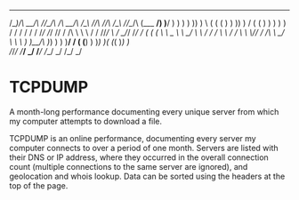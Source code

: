   ________   _____   __ ___    _____    __    __   __    __    __ __   
 /\_______)\/\ __/\ /_/\__/\ /\ __/\  /\_\  /_/\ /_/\  /\_\  /_/\__/\ 
 \(___  __\/) )__\/ ) ) ) ) )) )  \ \( ( (  ) ) )) ) \/ ( (  ) ) ) ) )
   / / /   / / /   /_/ /_/ // / /\ \ \\ \ \/ / //_/ \  / \_\/_/ /_/ / 
  ( ( (    \ \ \_  \ \ \_\/ \ \ \/ / / \ \  / / \ \ \\// / /\ \ \_\/  
   \ \ \    ) )__/\ )_) )    ) )__/ /  ( (__) )  )_) )( (_(  )_) )    
   /_/_/    \/___\/ \_\/     \/___\/    \/__\/   \_\/  \/_/  \_\/   

# TCPDUMP
A month-long performance documenting every unique server from which my computer attempts to download a file.

TCPDUMP is an online performance, documenting every server my computer connects to over a period of one month. Servers are listed with their DNS or IP address, where they occurred in the overall connection count (multiple connections to the same server are ignored), and geolocation and whois lookup. Data can be sorted using the headers at the top of the page.
